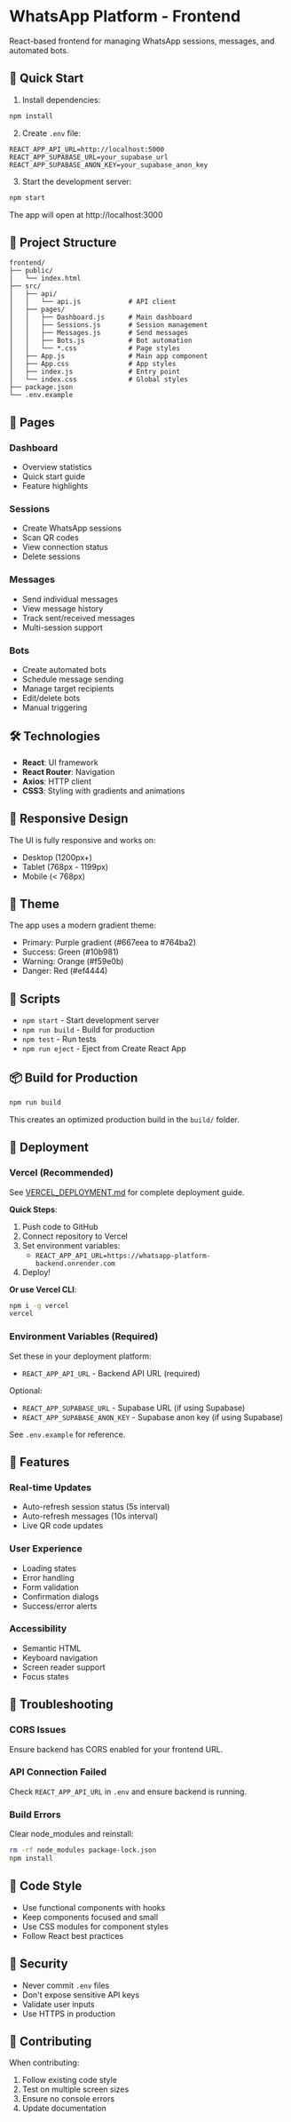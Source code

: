 # WhatsApp Platform - Frontend

React-based frontend for managing WhatsApp sessions, messages, and automated bots.

## 🚀 Quick Start

1. Install dependencies:
```bash
npm install
```

2. Create `.env` file:
```env
REACT_APP_API_URL=http://localhost:5000
REACT_APP_SUPABASE_URL=your_supabase_url
REACT_APP_SUPABASE_ANON_KEY=your_supabase_anon_key
```

3. Start the development server:
```bash
npm start
```

The app will open at http://localhost:3000

## 📁 Project Structure

```
frontend/
├── public/
│   └── index.html
├── src/
│   ├── api/
│   │   └── api.js            # API client
│   ├── pages/
│   │   ├── Dashboard.js      # Main dashboard
│   │   ├── Sessions.js       # Session management
│   │   ├── Messages.js       # Send messages
│   │   ├── Bots.js           # Bot automation
│   │   └── *.css             # Page styles
│   ├── App.js                # Main app component
│   ├── App.css               # App styles
│   ├── index.js              # Entry point
│   └── index.css             # Global styles
├── package.json
└── .env.example
```

## 🎨 Pages

### Dashboard
- Overview statistics
- Quick start guide
- Feature highlights

### Sessions
- Create WhatsApp sessions
- Scan QR codes
- View connection status
- Delete sessions

### Messages
- Send individual messages
- View message history
- Track sent/received messages
- Multi-session support

### Bots
- Create automated bots
- Schedule message sending
- Manage target recipients
- Edit/delete bots
- Manual triggering

## 🛠️ Technologies

- **React**: UI framework
- **React Router**: Navigation
- **Axios**: HTTP client
- **CSS3**: Styling with gradients and animations

## 📱 Responsive Design

The UI is fully responsive and works on:
- Desktop (1200px+)
- Tablet (768px - 1199px)
- Mobile (< 768px)

## 🎨 Theme

The app uses a modern gradient theme:
- Primary: Purple gradient (#667eea to #764ba2)
- Success: Green (#10b981)
- Warning: Orange (#f59e0b)
- Danger: Red (#ef4444)

## 🔄 Scripts

- `npm start` - Start development server
- `npm run build` - Build for production
- `npm test` - Run tests
- `npm run eject` - Eject from Create React App

## 📦 Build for Production

```bash
npm run build
```

This creates an optimized production build in the `build/` folder.

## 🚀 Deployment

### Vercel (Recommended)

See [VERCEL_DEPLOYMENT.md](./VERCEL_DEPLOYMENT.md) for complete deployment guide.

**Quick Steps**:
1. Push code to GitHub
2. Connect repository to Vercel
3. Set environment variables:
   - `REACT_APP_API_URL=https://whatsapp-platform-backend.onrender.com`
4. Deploy!

**Or use Vercel CLI**:
```bash
npm i -g vercel
vercel
```

### Environment Variables (Required)

Set these in your deployment platform:
- `REACT_APP_API_URL` - Backend API URL (required)

Optional:
- `REACT_APP_SUPABASE_URL` - Supabase URL (if using Supabase)
- `REACT_APP_SUPABASE_ANON_KEY` - Supabase anon key (if using Supabase)

See `.env.example` for reference.

## 🎯 Features

### Real-time Updates
- Auto-refresh session status (5s interval)
- Auto-refresh messages (10s interval)
- Live QR code updates

### User Experience
- Loading states
- Error handling
- Form validation
- Confirmation dialogs
- Success/error alerts

### Accessibility
- Semantic HTML
- Keyboard navigation
- Screen reader support
- Focus states

## 🐛 Troubleshooting

### CORS Issues
Ensure backend has CORS enabled for your frontend URL.

### API Connection Failed
Check `REACT_APP_API_URL` in `.env` and ensure backend is running.

### Build Errors
Clear node_modules and reinstall:
```bash
rm -rf node_modules package-lock.json
npm install
```

## 📝 Code Style

- Use functional components with hooks
- Keep components focused and small
- Use CSS modules for component styles
- Follow React best practices

## 🔐 Security

- Never commit `.env` files
- Don't expose sensitive API keys
- Validate user inputs
- Use HTTPS in production

## 🤝 Contributing

When contributing:
1. Follow existing code style
2. Test on multiple screen sizes
3. Ensure no console errors
4. Update documentation

